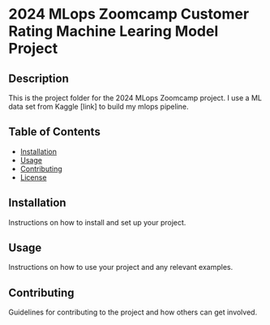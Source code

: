 # 2024 MLops Zoomcamp Customer Rating Machine Learing Model Project

## Description
This is the project folder for the 2024 MLops Zoomcamp project.  I use a ML data set from Kaggle [link] to build my mlops pipeline.

## Table of Contents

- [Installation](#installation)
- [Usage](#usage)
- [Contributing](#contributing)
- [License](#license)

## Installation

Instructions on how to install and set up your project.

## Usage

Instructions on how to use your project and any relevant examples.

## Contributing

Guidelines for contributing to the project and how others can get involved.
